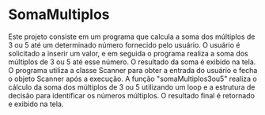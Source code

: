 # SomaMultiplos
Este projeto consiste em um programa que calcula a soma dos múltiplos de 3 ou 5 até um determinado número fornecido pelo usuário. O usuário é solicitado a inserir um valor, e em seguida o programa realiza a soma dos múltiplos de 3 ou 5 até esse número. O resultado da soma é exibido na tela. O programa utiliza a classe Scanner para obter a entrada do usuário e fecha o objeto Scanner após a execução. A função "somaMultiplos3ou5" realiza o cálculo da soma dos múltiplos de 3 ou 5 utilizando um loop e a estrutura de decisão para identificar os números múltiplos. O resultado final é retornado e exibido na tela.
